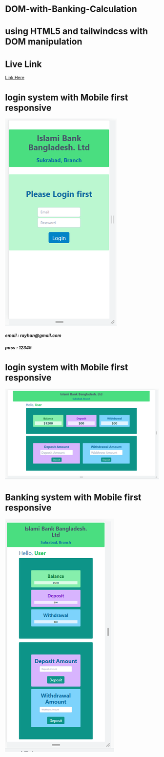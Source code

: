# DOM-with-Banking-Calculation

# using HTML5 and tailwindcss with DOM manipulation

# Live Link
<a href ="http://nmrayhan.me/DOM-with-Banking-Calculation/banking.html" target="_blank">Link Here</a>

# login system with Mobile first responsive
<img src="/images/loginPage-mobile.png" alt="">

<h5>email : rayhan@gmail.com</h5>
<h5>pass : 12345</h5>

# login system with Mobile first responsive
<img src="/images/System-tab.png" alt="">

# Banking system with Mobile first responsive
<img src="/images/System-mobile.png" alt="">